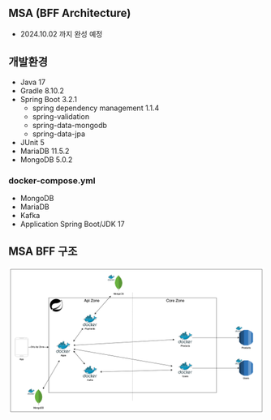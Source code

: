 
## MSA (BFF Architecture)
- 2024.10.02 까지 완성 예정

## 개발환경

- Java 17
- Gradle 8.10.2
- Spring Boot 3.2.1
    - spring dependency management 1.1.4
    - spring-validation
    - spring-data-mongodb
    - spring-data-jpa
- JUnit 5
- MariaDB 11.5.2
- MongoDB 5.0.2

### docker-compose.yml
- MongoDB
- MariaDB
- Kafka
- Application Spring Boot/JDK 17

## MSA BFF 구조
  ![img.png](img/img.png)







